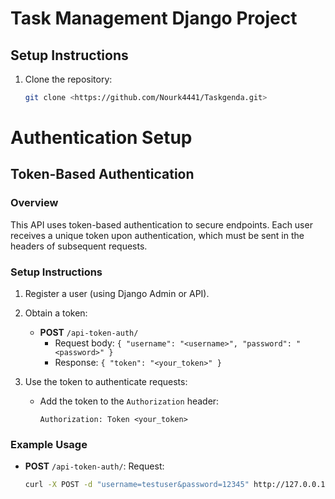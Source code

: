 # Task Management Django Project

## Setup Instructions

1. Clone the repository:
   ```bash
   git clone <https://github.com/Nourk4441/Taskgenda.git>

# Authentication Setup

## Token-Based Authentication

### Overview
This API uses token-based authentication to secure endpoints. Each user receives a unique token upon authentication, which must be sent in the headers of subsequent requests.

### Setup Instructions
1. Register a user (using Django Admin or API).
2. Obtain a token:
   - **POST** `/api-token-auth/`
     - Request body: `{ "username": "<username>", "password": "<password>" }`
     - Response: `{ "token": "<your_token>" }`

3. Use the token to authenticate requests:
   - Add the token to the `Authorization` header:
     ```
     Authorization: Token <your_token>
     ```

### Example Usage
- **POST** `/api-token-auth/`:
  Request:
  ```bash
  curl -X POST -d "username=testuser&password=12345" http://127.0.0.1:8000/api-token-auth/
